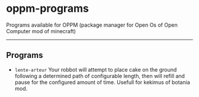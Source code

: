 # oppm-programs
Programs available for OPPM (package manager for Open Os of Open Computer mod of minecraft)


---

## Programs

* `lente-arteur`
   Your robbot will attempt to place cake on the ground following a determined path of configurable length, then will refill and pause for the configured amount of time.
   Usefull for kekimus of botania mod.